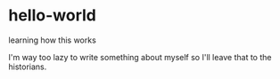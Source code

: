# hello-world
learning how this works

I'm way too lazy to write something about myself so I'll leave that to the historians.

